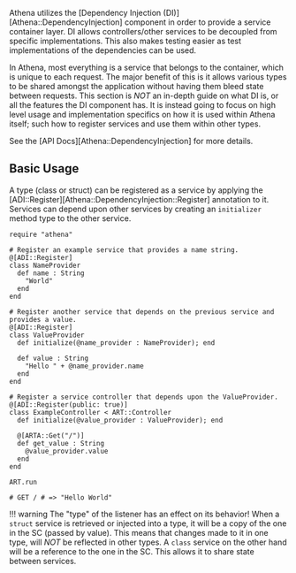 Athena utilizes the [Dependency Injection (DI)][Athena::DependencyInjection] component in order to provide a service container layer. DI allows controllers/other services to be decoupled from specific implementations. This also makes testing easier as test implementations of the dependencies can be used.

In Athena, most everything is a service that belongs to the container, which is unique to each request.  The major benefit of this is it allows various types to be shared amongst the application without having them bleed state between requests.  This section is _NOT_ an in-depth guide on what DI is, or all the features the DI component has.  It is instead going to focus on high level usage and implementation specifics on how it is used within Athena itself; such how to register services and use them within other types.

See the [API Docs][Athena::DependencyInjection] for more details.

## Basic Usage

A type (class or struct) can be registered as a service by applying the [ADI::Register][Athena::DependencyInjection::Register] annotation to it.  Services can depend upon other services by creating an `initializer` method type to the other service.

```crystal
require "athena"

# Register an example service that provides a name string.
@[ADI::Register]
class NameProvider
  def name : String
    "World"
  end
end

# Register another service that depends on the previous service and provides a value.
@[ADI::Register]
class ValueProvider
  def initialize(@name_provider : NameProvider); end
  
  def value : String
    "Hello " + @name_provider.name
  end
end

# Register a service controller that depends upon the ValueProvider.
@[ADI::Register(public: true)]
class ExampleController < ART::Controller
  def initialize(@value_provider : ValueProvider); end
  
  @[ARTA::Get("/")]
  def get_value : String
    @value_provider.value
  end
end

ART.run

# GET / # => "Hello World"
```

!!! warning
    The "type" of the listener has an effect on its behavior!  When a `struct` service is retrieved or injected into a type, it will be a copy of the one in the SC (passed by value). This means that changes made to it in one type, will *NOT* be reflected in other types. A `class` service on the other hand will be a reference to the one in the SC. This allows it to share state between services.
